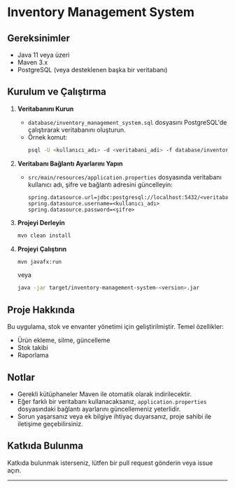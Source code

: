 # Inventory Management System

## Gereksinimler
- Java 11 veya üzeri
- Maven 3.x
- PostgreSQL (veya desteklenen başka bir veritabanı)

## Kurulum ve Çalıştırma

1. **Veritabanını Kurun**
   - `database/inventory_management_system.sql` dosyasını PostgreSQL'de çalıştırarak veritabanını oluşturun.
   - Örnek komut:
     ```sh
     psql -U <kullanıcı_adı> -d <veritabani_adi> -f database/inventory_management_system.sql
     ```

2. **Veritabanı Bağlantı Ayarlarını Yapın**
   - `src/main/resources/application.properties` dosyasında veritabanı kullanıcı adı, şifre ve bağlantı adresini güncelleyin:
     ```
     spring.datasource.url=jdbc:postgresql://localhost:5432/<veritabani_adi>
     spring.datasource.username=<kullanıcı_adı>
     spring.datasource.password=<şifre>
     ```

3. **Projeyi Derleyin**
   ```sh
   mvn clean install
   ```

4. **Projeyi Çalıştırın**
   ```sh
   mvn javafx:run
   ```
   veya
   ```sh
   java -jar target/inventory-management-system-<version>.jar
   ```

## Proje Hakkında
Bu uygulama, stok ve envanter yönetimi için geliştirilmiştir. Temel özellikler:
- Ürün ekleme, silme, güncelleme
- Stok takibi
- Raporlama

## Notlar
- Gerekli kütüphaneler Maven ile otomatik olarak indirilecektir.
- Eğer farklı bir veritabanı kullanacaksanız, `application.properties` dosyasındaki bağlantı ayarlarını güncellemeniz yeterlidir.
- Sorun yaşarsanız veya ek bilgiye ihtiyaç duyarsanız, proje sahibi ile iletişime geçebilirsiniz.

## Katkıda Bulunma
Katkıda bulunmak isterseniz, lütfen bir pull request gönderin veya issue açın.

---

